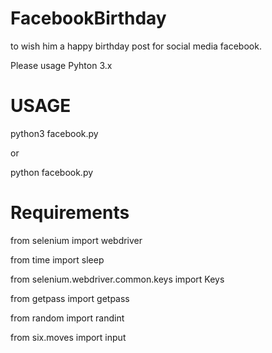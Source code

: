 # FacebookBirthday
to wish him a happy birthday post for social media facebook.

Please usage Pyhton 3.x

# USAGE
python3 facebook.py

or

python facebook.py

# Requirements
from selenium import webdriver

from time import sleep

from selenium.webdriver.common.keys import Keys

from getpass import getpass

from random import randint

from six.moves import input